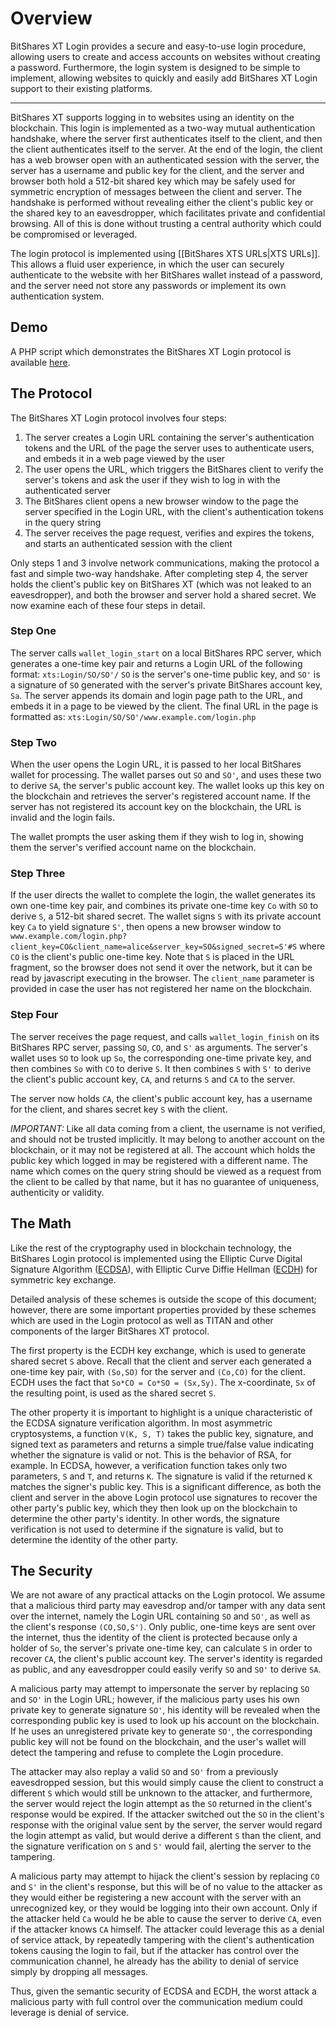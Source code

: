 # Overview
BitShares XT Login provides a secure and easy-to-use login procedure, allowing users to create and access accounts on websites without creating a password. Furthermore, the login system is designed to be simple to implement, allowing websites to quickly and easily add BitShares XT Login support to their existing platforms.

***

BitShares XT supports logging in to websites using an identity on the blockchain. This login is implemented as a two-way mutual authentication handshake, where the server first authenticates itself to the client, and then the client authenticates itself to the server. At the end of the login, the client has a web browser open with an authenticated session with the server, the server has a username and public key for the client, and the server and browser both hold a 512-bit shared key which may be safely used for symmetric encryption of messages between the client and server. The handshake is performed without revealing either the client's public key or the shared key to an eavesdropper, which facilitates private and confidential browsing. All of this is done without trusting a central authority which could be compromised or leveraged.

The login protocol is implemented using [[BitShares XTS URLs|XTS URLs]]. This allows a fluid user experience, in which the user can securely authenticate to the website with her BitShares wallet instead of a password, and the server need not store any passwords or implement its own authentication system.

## Demo
A PHP script which demonstrates the BitShares XT Login protocol is available [here](https://github.com/BitShares/qt_wallet/blob/master/login.php).

## The Protocol

The BitShares XT Login protocol involves four steps:

1. The server creates a Login URL containing the server's authentication tokens and the URL of the page the server uses to authenticate users, and embeds it in a web page viewed by the user
1. The user opens the URL, which triggers the BitShares client to verify the server's tokens and ask the user if they wish to log in with the authenticated server
1. The BitShares client opens a new browser window to the page the server specified in the Login URL, with the client's authentication tokens in the query string
1. The server receives the page request, verifies and expires the tokens, and starts an authenticated session with the client

Only steps 1 and 3 involve network communications, making the protocol a fast and simple two-way handshake. After completing step 4, the server holds the client's public key on BitShares XT (which was not leaked to an eavesdropper), and both the browser and server hold a shared secret. We now examine each of these four steps in detail.

### Step One
The server calls ``wallet_login_start`` on a local BitShares RPC server, which generates a one-time key pair and returns a Login URL of the following format:
``xts:Login/SO/SO'/``
``SO`` is the server's one-time public key, and ``SO'`` is a signature of ``SO`` generated with the server's private BitShares account key, ``Sa``. The server appends its domain and login page path to the URL, and embeds it in a page to be viewed by the client. The final URL in the page is formatted as:
``xts:Login/SO/SO'/www.example.com/login.php``

### Step Two
When the user opens the Login URL, it is passed to her local BitShares wallet for processing. The wallet parses out ``SO`` and ``SO'``, and uses these two to derive ``SA``, the server's public account key. The wallet looks up this key on the blockchain and retrieves the server's registered account name. If the server has not registered its account key on the blockchain, the URL is invalid and the login fails.

The wallet prompts the user asking them if they wish to log in, showing them the server's verified account name on the blockchain.

### Step Three
If the user directs the wallet to complete the login, the wallet generates its own one-time key pair, and combines its private one-time key ``Co`` with ``SO`` to derive ``S``, a 512-bit shared secret. The wallet signs ``S`` with its private account key ``Ca`` to yield signature ``S'``, then opens a new browser window to ``www.example.com/login.php?client_key=CO&client_name=alice&server_key=SO&signed_secret=S'#S`` where ``CO`` is the client's public one-time key. Note that ``S`` is placed in the URL fragment, so the browser does not send it over the network, but it can be read by javascript executing in the browser. The ``client_name`` parameter is provided in case the user has not registered her name on the blockchain.

### Step Four
The server receives the page request, and calls ``wallet_login_finish`` on its BitShares RPC server, passing ``SO``, ``CO``, and ``S'`` as arguments. The server's wallet uses ``SO`` to look up ``So``, the corresponding one-time private key, and then combines ``So`` with ``CO`` to derive ``S``. It then combines ``S`` with ``S'`` to derive the client's public account key, ``CA``, and returns ``S`` and ``CA`` to the server.

The server now holds ``CA``, the client's public account key, has a username for the client, and shares secret key ``S`` with the client.

*IMPORTANT:* Like all data coming from a client, the username is not verified, and should not be trusted implicitly. It may belong to another account on the blockchain, or it may not be registered at all. The account which holds the public key which logged in may be registered with a different name. The name which comes on the query string should be viewed as a request from the client to be called by that name, but it has no guarantee of uniqueness, authenticity or validity.

## The Math
Like the rest of the cryptography used in blockchain technology, the BitShares Login protocol is implemented using the Elliptic Curve Digital Signature Algorithm ([ECDSA](https://en.wikipedia.org/wiki/Elliptic_Curve_DSA)), with Elliptic Curve Diffie Hellman ([ECDH](https://en.wikipedia.org/wiki/EdDSA)) for symmetric key exchange.

Detailed analysis of these schemes is outside the scope of this document; however, there are some important properties provided by these schemes which are used in the Login protocol as well as TITAN and other components of the larger BitShares XT protocol.

The first property is the ECDH key exchange, which is used to generate shared secret ``S`` above. Recall that the client and server each generated a one-time key pair, with ``(So,SO)`` for the server and ``(Co,CO)`` for the client. ECDH uses the fact that ``So*CO = Co*SO = (Sx,Sy)``. The x-coordinate, ``Sx`` of the resulting point, is used as the shared secret ``S``.

The other property it is important to highlight is a unique characteristic of the ECDSA signature verification algorithm. In most asymmetric cryptosystems, a function ``V(K, S, T)`` takes the public key, signature, and signed text as parameters and returns a simple true/false value indicating whether the signature is valid or not. This is the behavior of RSA, for example. In ECDSA, however, a verification function takes only two parameters, ``S`` and ``T``, and returns ``K``. The signature is valid if the returned ``K`` matches the signer's public key. This is a significant difference, as both the client and server in the above Login protocol use signatures to recover the other party's public key, which they then look up on the blockchain to determine the other party's identity. In other words, the signature verification is not used to determine if the signature is valid, but to determine the identity of the other party.

## The Security
We are not aware of any practical attacks on the Login protocol. We assume that a malicious third party may eavesdrop and/or tamper with any data sent over the internet, namely the Login URL containing ``SO`` and ``SO'``, as well as the client's response ``(CO,SO,S')``. Only public, one-time keys are sent over the internet, thus the identity of the client is protected because only a holder of ``So``, the server's private one-time key, can calculate ``S`` in order to recover ``CA``, the client's public account key. The server's identity is regarded as public, and any eavesdropper could easily verify ``SO`` and ``SO'`` to derive ``SA``.

A malicious party may attempt to impersonate the server by replacing ``SO`` and ``SO'`` in the Login URL; however, if the malicious party uses his own private key to generate signature ``SO'``, his identity will be revealed when the corresponding public key is used to look up his account on the blockchain. If he uses an unregistered private key to generate ``SO'``, the corresponding public key will not be found on the blockchain, and the user's wallet will detect the tampering and refuse to complete the Login procedure.

The attacker may also replay a valid ``SO`` and ``SO'`` from a previously eavesdropped session, but this would simply cause the client to construct a different ``S`` which would still be unknown to the attacker, and furthermore, the server would reject the login attempt as the ``SO`` returned in the client's response would be expired. If the attacker switched out the ``SO`` in the client's response with the original value sent by the server, the server would regard the login attempt as valid, but would derive a different ``S`` than the client, and the signature verification on ``S`` and ``S'`` would fail, alerting the server to the tampering.

A malicious party may attempt to hijack the client's session by replacing ``CO`` and ``S'`` in the client's response, but this will be of no value to the attacker as they would either be registering a new account with the server with an unrecognized key, or they would be logging into their own account. Only if the attacker held ``Ca`` would he be able to cause the server to derive ``CA``, even if the attacker knows ``CA`` himself. The attacker could leverage this as a denial of service attack, by repeatedly tampering with the client's authentication tokens causing the login to fail, but if the attacker has control over the communication channel, he already has the ability to denial of service simply by dropping all messages.

Thus, given the semantic security of ECDSA and ECDH, the worst attack a malicious party with full control over the communication medium could leverage is denial of service.